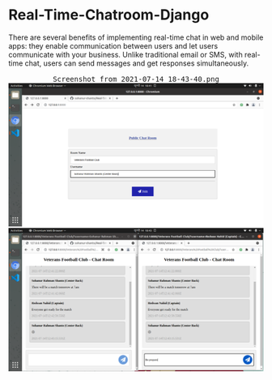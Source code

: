 # Real-Time-Chatroom-Django

There are several benefits of implementing real-time chat in web and mobile apps: they enable communication between users and let users communicate with your business. Unlike traditional email or SMS, with real-time chat, users can send messages and get responses simultaneously.
<p align="center">
  <kbd>
    Screenshot from 2021-07-14 18-43-40.png
<img src="Screenshot from 2021-07-14 18-41-05.png"> </img>
  <img src="Screenshot from 2021-07-14 18-43-40.png"> </img>
  </kbd>
</p>
